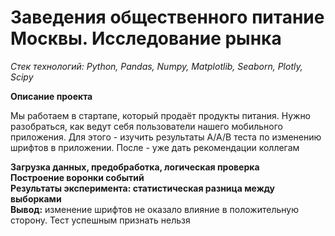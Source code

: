 # **Заведения общественного питание Москвы. Исследование рынка**

_Стек технологий: Python, Pandas, Numpy, Matplotlib, Seaborn, Plotly, Scipy_

**Описание проекта**

Мы работаем в стартапе, который продаёт продукты питания. Нужно разобраться, как ведут себя пользователи нашего мобильного приложения. Для этого - изучить результаты А/А/В теста по изменению шрифтов в приложении. После - уже дать рекомендации коллегам  

**Загрузка данных, предобработка, логическая проверка**  
**Построение воронки событий**  
**Результаты эксперимента: статистическая разница между выборками**  
**Вывод:** изменение шрифтов не оказало влияние в положительную сторону. Тест успешным признать нельзя  
